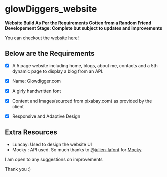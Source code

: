 # glowDiggers_website

**Website Build As Per the Requirements Gotten from a Random Friend** <br>
**Developement Stage: Complete but subject to updates and improvements**

You can checkout the website [here](https://ryankoech.github.io/glowDiggers_website/index.html)!


## Below are the Requirements

  - [x] A 5 page website including home, blogs, about me, contacts and a 5th dynamic page to display a blog from an API.
  - [x] Name: Glowdigger.com
  - [x] A girly handwritten font
  - [x] Content and Images(sourced from pixabay.com) as provided by the client
  - [x] Responsive and Adaptive Design


## Extra Resources
  - Luncay: Used to design the website UI
  - Mocky : API used. So much thanks to [@julien-lafont](https://github.com/julien-lafont) for [Mocky](https://designer.mocky.io/)

I am open to any suggestions on improvements

Thank you :)
  

  

